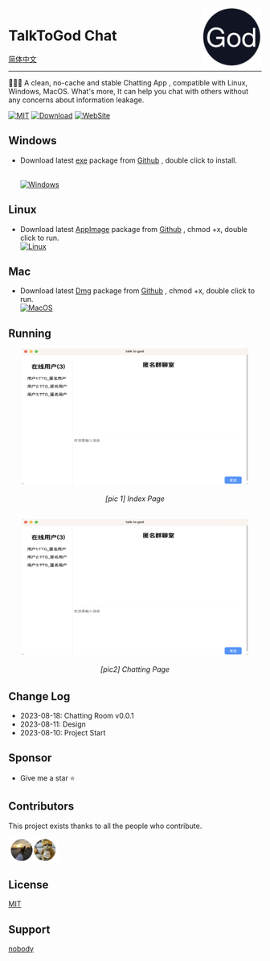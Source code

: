 <img align="right" width="120" src="./docs/static/logo_c.png">

# TalkToGod Chat

[简体中文](README.zh-CN.md)

<hr/>

🚀🚀🚀 A clean, no-cache and stable Chatting App , compatible with Linux, Windows, MacOS. What's more, It can help you chat with others without any concerns about information leakage.

[![MIT](https://img.shields.io/badge/license-MIT-000000.svg)](LICENSE)
[![Download](https://img.shields.io/badge/Download-v0.0.1-blue)](https://github.com/codingkits/talktogod/releases)
[![WebSite](https://img.shields.io/badge/WebSite-talktogod.cn-blue)](http://www.talktogod.cn)

## Windows

- Download latest [exe](https://github.com/codingkits/talktogod/releases) package from [Github](https://github.com/codingkits/talktogod/releases) , double click to install.

  <br/>[![Windows](https://img.shields.io/badge/Download-talktogod.exe-blue)](https://github.com/codingkits/talktogod/releases)

## Linux

- Download latest [AppImage](https://github.com/codingkits/talktogod/releases) package from [Github](https://github.com/codingkits/talktogod/releases) , chmod +x, double click to run.
  <br/>[![Linux](https://img.shields.io/badge/Download-talktogod.AppImage-blue)](https://github.com/codingkits/talktogod/releases)

## Mac

- Download latest [Dmg](https://github.com/codingkits/talktogod/releases) package from [Github](https://github.com/codingkits/talktogod/releases) , chmod +x, double click to run.
  <br/>[![MacOS](https://img.shields.io/badge/Download-talktogod.dmg-blue)](https://github.com/codingkits/talktogod/releases)

## Running

<div style="display: flex; justify-content: center;">
  <img src="./docs/static/samples/index_v001.png" alt="首页" width="450" height="270">
</div>
<h6 style="text-align:center">[pic 1] Index Page</h6>

<div style="display: flex; justify-content: center;">
  <img src="./docs/static/samples/index_v001.png" alt="聊天" width="450" height="270">
</div>
<h6 style="text-align:center">[pic2] Chatting Page</h6>

## Change Log

- 2023-08-18: Chatting Room v0.0.1
- 2023-08-11: Design
- 2023-08-10: Project Start

## Sponsor

- Give me a star ⭐

## Contributors

This project exists thanks to all the people who contribute.

<img src="./docs/static/samples/contributors.png" height=50>

## License

[MIT](LICENSE)

## Support

[nobody](nobody)
